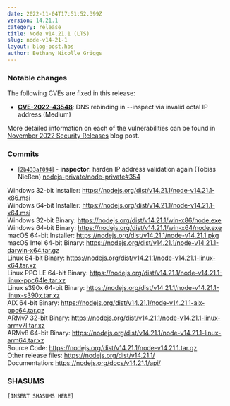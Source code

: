 ```yaml
---
date: 2022-11-04T17:51:52.399Z
version: 14.21.1
category: release
title: Node v14.21.1 (LTS)
slug: node-v14-21-1
layout: blog-post.hbs
author: Bethany Nicolle Griggs
---
```


### Notable changes

The following CVEs are fixed in this release:

* **[CVE-2022-43548](https://cve.mitre.org/cgi-bin/cvename.cgi?name=CVE-2022-43548)**: DNS rebinding in --inspect via invalid octal IP address (Medium)

More detailed information on each of the vulnerabilities can be found in [November 2022 Security Releases](https://nodejs.org/en/blog/vulnerability/november-2022-security-releases/) blog post.

### Commits

* \[[`2b433af094`](https://github.com/nodejs/node/commit/2b433af094)] - **inspector**: harden IP address validation again (Tobias Nießen) [nodejs-private/node-private#354](https://github.com/nodejs-private/node-private/pull/354)

Windows 32-bit Installer: https://nodejs.org/dist/v14.21.1/node-v14.21.1-x86.msi<br>
Windows 64-bit Installer: https://nodejs.org/dist/v14.21.1/node-v14.21.1-x64.msi<br>
Windows 32-bit Binary: https://nodejs.org/dist/v14.21.1/win-x86/node.exe<br>
Windows 64-bit Binary: https://nodejs.org/dist/v14.21.1/win-x64/node.exe<br>
macOS 64-bit Installer: https://nodejs.org/dist/v14.21.1/node-v14.21.1.pkg<br>
macOS Intel 64-bit Binary: https://nodejs.org/dist/v14.21.1/node-v14.21.1-darwin-x64.tar.gz<br>
Linux 64-bit Binary: https://nodejs.org/dist/v14.21.1/node-v14.21.1-linux-x64.tar.xz<br>
Linux PPC LE 64-bit Binary: https://nodejs.org/dist/v14.21.1/node-v14.21.1-linux-ppc64le.tar.xz<br>
Linux s390x 64-bit Binary: https://nodejs.org/dist/v14.21.1/node-v14.21.1-linux-s390x.tar.xz<br>
AIX 64-bit Binary: https://nodejs.org/dist/v14.21.1/node-v14.21.1-aix-ppc64.tar.gz<br>
ARMv7 32-bit Binary: https://nodejs.org/dist/v14.21.1/node-v14.21.1-linux-armv7l.tar.xz<br>
ARMv8 64-bit Binary: https://nodejs.org/dist/v14.21.1/node-v14.21.1-linux-arm64.tar.xz<br>
Source Code: https://nodejs.org/dist/v14.21.1/node-v14.21.1.tar.gz<br>
Other release files: https://nodejs.org/dist/v14.21.1/<br>
Documentation: https://nodejs.org/docs/v14.21.1/api/

### SHASUMS

```
[INSERT SHASUMS HERE]
```
